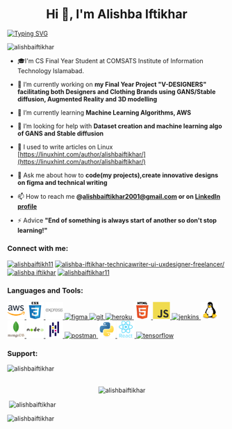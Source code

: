 <h1 align="center">Hi 👋, I'm Alishba Iftikhar</h1>
<a href="https://git.io/typing-svg"><img src="https://readme-typing-svg.demolab.com?font=Fira+Code&weight=700&pause=1000&color=2EA0D3&width=435&lines=MERN+Stack+Developer%2C+UI%2FUX+Designer%2C+Social+Worker%2C+Freelancer+and+always+eager+to+learn+new+things;Freelancer+and+always+eager+to+learn;new+things!" alt="Typing SVG" /></a>
<p align="left"> <img src="https://komarev.com/ghpvc/?username=alishbaiftikhar&label=Profile%20views&color=0e75b6&style=flat" alt="alishbaiftikhar" /> </p>

- 🎓I'm CS Final Year Student at COMSATS Institute of Information Technology Islamabad.

- 🔭 I’m currently working on **my Final Year Project "V-DESIGNERS" facilitating both Designers and Clothing Brands using           GANS/Stable diffusion, Augmented Reality and 3D modelling**

- 🌱 I’m currently learning **Machine Learning Algorithms, AWS**

- 🤝 I’m looking for help with **Dataset creation and machine learning algo of GANS and Stable diffusion**

- 📝 I used to write articles on Linux [https://linuxhint.com/author/alishbaiftikhar/](https://linuxhint.com/author/alishbaiftikhar/)

- 💬 Ask me about how to **code(my projects),create innovative designs on figma and technical writing**

- 📫 How to reach me **@alishbaiftikhar2001@gmail.com or on [LinkedIn profile](https://www.linkedin.com/in/alishba-iftikhar-technicawriter-ui-uxdesigner-freelancer/)**

- ⚡ Advice **"End of something is always start of another so don't stop learning!"**

<h3 align="left">Connect with me:</h3>
<p align="left">
<a href="https://twitter.com/alishbaiftikh11" target="blank"><img align="center" src="https://raw.githubusercontent.com/rahuldkjain/github-profile-readme-generator/master/src/images/icons/Social/twitter.svg" alt="alishbaiftikh11" height="30" width="40" /></a>
<a href="https://linkedin.com/in/alishba-iftikhar-technicawriter-ui-uxdesigner-freelancer/" target="blank"><img align="center" src="https://raw.githubusercontent.com/rahuldkjain/github-profile-readme-generator/master/src/images/icons/Social/linked-in-alt.svg" alt="alishba-iftikhar-technicawriter-ui-uxdesigner-freelancer/" height="30" width="40" /></a>
<a href="https://fb.com/alishba iftikhar" target="blank"><img align="center" src="https://raw.githubusercontent.com/rahuldkjain/github-profile-readme-generator/master/src/images/icons/Social/facebook.svg" alt="alishba iftikhar" height="30" width="40" /></a>
<a href="https://instagram.com/alishbaiftikhar11" target="blank"><img align="center" src="https://raw.githubusercontent.com/rahuldkjain/github-profile-readme-generator/master/src/images/icons/Social/instagram.svg" alt="alishbaiftikhar11" height="30" width="40" /></a>
</p>

<h3 align="left">Languages and Tools:</h3>
<p align="left"> <a href="https://aws.amazon.com" target="_blank" rel="noreferrer"> <img src="https://raw.githubusercontent.com/devicons/devicon/master/icons/amazonwebservices/amazonwebservices-original-wordmark.svg" alt="aws" width="40" height="40"/> </a> <a href="https://www.w3schools.com/css/" target="_blank" rel="noreferrer"> <img src="https://raw.githubusercontent.com/devicons/devicon/master/icons/css3/css3-original-wordmark.svg" alt="css3" width="40" height="40"/> </a> <a href="https://expressjs.com" target="_blank" rel="noreferrer"> <img src="https://raw.githubusercontent.com/devicons/devicon/master/icons/express/express-original-wordmark.svg" alt="express" width="40" height="40"/> </a> <a href="https://www.figma.com/" target="_blank" rel="noreferrer"> <img src="https://www.vectorlogo.zone/logos/figma/figma-icon.svg" alt="figma" width="40" height="40"/> </a> <a href="https://git-scm.com/" target="_blank" rel="noreferrer"> <img src="https://www.vectorlogo.zone/logos/git-scm/git-scm-icon.svg" alt="git" width="40" height="40"/> </a> <a href="https://heroku.com" target="_blank" rel="noreferrer"> <img src="https://www.vectorlogo.zone/logos/heroku/heroku-icon.svg" alt="heroku" width="40" height="40"/> </a> <a href="https://www.w3.org/html/" target="_blank" rel="noreferrer"> <img src="https://raw.githubusercontent.com/devicons/devicon/master/icons/html5/html5-original-wordmark.svg" alt="html5" width="40" height="40"/> </a> <a href="https://developer.mozilla.org/en-US/docs/Web/JavaScript" target="_blank" rel="noreferrer"> <img src="https://raw.githubusercontent.com/devicons/devicon/master/icons/javascript/javascript-original.svg" alt="javascript" width="40" height="40"/> </a> <a href="https://www.jenkins.io" target="_blank" rel="noreferrer"> <img src="https://www.vectorlogo.zone/logos/jenkins/jenkins-icon.svg" alt="jenkins" width="40" height="40"/> </a> <a href="https://www.linux.org/" target="_blank" rel="noreferrer"> <img src="https://raw.githubusercontent.com/devicons/devicon/master/icons/linux/linux-original.svg" alt="linux" width="40" height="40"/> </a> <a href="https://www.mongodb.com/" target="_blank" rel="noreferrer"> <img src="https://raw.githubusercontent.com/devicons/devicon/master/icons/mongodb/mongodb-original-wordmark.svg" alt="mongodb" width="40" height="40"/> </a> <a href="https://nodejs.org" target="_blank" rel="noreferrer"> <img src="https://raw.githubusercontent.com/devicons/devicon/master/icons/nodejs/nodejs-original-wordmark.svg" alt="nodejs" width="40" height="40"/> </a> <a href="https://pandas.pydata.org/" target="_blank" rel="noreferrer"> <img src="https://raw.githubusercontent.com/devicons/devicon/2ae2a900d2f041da66e950e4d48052658d850630/icons/pandas/pandas-original.svg" alt="pandas" width="40" height="40"/> </a> <a href="https://postman.com" target="_blank" rel="noreferrer"> <img src="https://www.vectorlogo.zone/logos/getpostman/getpostman-icon.svg" alt="postman" width="40" height="40"/> </a> <a href="https://www.python.org" target="_blank" rel="noreferrer"> <img src="https://raw.githubusercontent.com/devicons/devicon/master/icons/python/python-original.svg" alt="python" width="40" height="40"/> </a> <a href="https://reactjs.org/" target="_blank" rel="noreferrer"> <img src="https://raw.githubusercontent.com/devicons/devicon/master/icons/react/react-original-wordmark.svg" alt="react" width="40" height="40"/> </a> <a href="https://www.tensorflow.org" target="_blank" rel="noreferrer"> <img src="https://www.vectorlogo.zone/logos/tensorflow/tensorflow-icon.svg" alt="tensorflow" width="40" height="40"/> </a> </p>

<h3 align="left">Support:</h3>
<p><a href="https://www.buymeacoffee.com/alishbaiftikhar"> <img align="left" src="https://cdn.buymeacoffee.com/buttons/v2/default-yellow.png" height="50" width="210" alt="alishbaiftikhar" /></a></p><br><br>

<p><img align="center" src="https://github-readme-stats.vercel.app/api/top-langs?username=alishbaiftikhar&show_icons=true&locale=en&layout=compact" alt="alishbaiftikhar" /></p>

<p>&nbsp;<img align="center" src="https://github-readme-stats.vercel.app/api?username=alishbaiftikhar&show_icons=true&locale=en" alt="alishbaiftikhar" /></p>

<p><img align="center" src="https://github-readme-streak-stats.herokuapp.com/?user=alishbaiftikhar&" alt="alishbaiftikhar" /></p>

